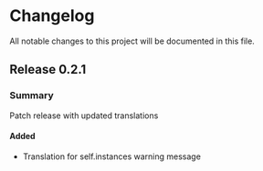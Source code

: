 # Changelog

All notable changes to this project will be documented in this file.

## Release 0.2.1
### Summary
Patch release with updated translations

#### Added
- Translation for self.instances warning message

